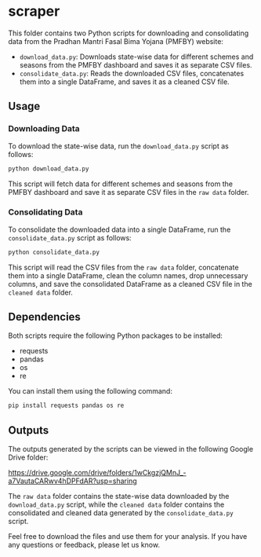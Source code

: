 

# scraper

This folder contains two Python scripts for downloading and consolidating data from the Pradhan Mantri Fasal Bima Yojana (PMFBY) website:

- `download_data.py`: Downloads state-wise data for different schemes and seasons from the PMFBY dashboard and saves it as separate CSV files.
- `consolidate_data.py`: Reads the downloaded CSV files, concatenates them into a single DataFrame, and saves it as a cleaned CSV file.

## Usage

### Downloading Data

To download the state-wise data, run the `download_data.py` script as follows:

```python
python download_data.py
```

This script will fetch data for different schemes and seasons from the PMFBY dashboard and save it as separate CSV files in the `raw data` folder.

### Consolidating Data

To consolidate the downloaded data into a single DataFrame, run the `consolidate_data.py` script as follows:

```python
python consolidate_data.py
```

This script will read the CSV files from the `raw data` folder, concatenate them into a single DataFrame, clean the column names, drop unnecessary columns, and save the consolidated DataFrame as a cleaned CSV file in the `cleaned data` folder.

## Dependencies

Both scripts require the following Python packages to be installed:

- requests
- pandas
- os
- re

You can install them using the following command:

```python
pip install requests pandas os re
```

## Outputs

The outputs generated by the scripts can be viewed in the following Google Drive folder:

https://drive.google.com/drive/folders/1wCkgzjQMnJ_-a7VautaCARwv4hDPFdAR?usp=sharing

The `raw data` folder contains the state-wise data downloaded by the `download_data.py` script, while the `cleaned data` folder contains the consolidated and cleaned data generated by the `consolidate_data.py` script.

Feel free to download the files and use them for your analysis. If you have any questions or feedback, please let us know.